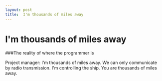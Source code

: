 ```yaml
---
layout: post
title:  I'm thousands of miles away
---
```


# I'm thousands of miles away
###The reality of where the programmer is

Project manager: I'm thousands of miles away. We can only communicate by radio transmission. I'm controlling the ship. You are thousands of miles away.